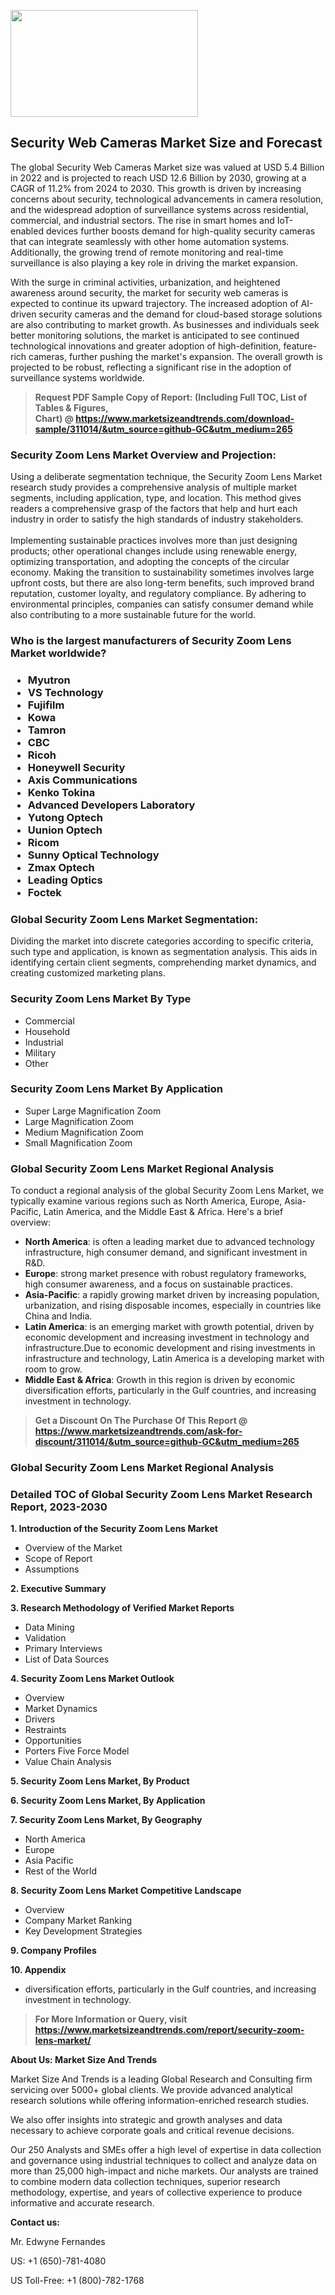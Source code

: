 <p><img class="alignnone size-medium wp-image-20088" src="https://ffe5etoiles.com/wp-content/uploads/2024/12/MST1-300x171.png" alt="" width="300" height="171" /></p><h2>Security Web Cameras Market Size and Forecast</h2><p>The global Security Web Cameras Market size was valued at USD 5.4 Billion in 2022 and is projected to reach USD 12.6 Billion by 2030, growing at a CAGR of 11.2% from 2024 to 2030. This growth is driven by increasing concerns about security, technological advancements in camera resolution, and the widespread adoption of surveillance systems across residential, commercial, and industrial sectors. The rise in smart homes and IoT-enabled devices further boosts demand for high-quality security cameras that can integrate seamlessly with other home automation systems. Additionally, the growing trend of remote monitoring and real-time surveillance is also playing a key role in driving the market expansion.</p><p>With the surge in criminal activities, urbanization, and heightened awareness around security, the market for security web cameras is expected to continue its upward trajectory. The increased adoption of AI-driven security cameras and the demand for cloud-based storage solutions are also contributing to market growth. As businesses and individuals seek better monitoring solutions, the market is anticipated to see continued technological innovations and greater adoption of high-definition, feature-rich cameras, further pushing the market's expansion. The overall growth is projected to be robust, reflecting a significant rise in the adoption of surveillance systems worldwide.</p></p><blockquote id="" class=""><strong>Request PDF Sample Copy of Report: (Including Full TOC, List of Tables &amp; Figures, Chart)&nbsp;@&nbsp;<strong><a href="https://www.marketsizeandtrends.com/download-sample/311014/&utm_source=github-GC&utm_medium=265" target="_blank">https://www.marketsizeandtrends.com/download-sample/311014/&utm_source=github-GC&utm_medium=265</a></strong></strong></blockquote><h3 id="" class="">Security Zoom Lens Market&nbsp;Overview and Projection:</h3><p id="" class="">Using a deliberate segmentation technique, the Security Zoom Lens Market research study provides a comprehensive analysis of multiple market segments, including application, type, and location. This method gives readers a comprehensive grasp of the factors that help and hurt each industry in order to satisfy the high standards of industry stakeholders. <br /> <br />Implementing sustainable practices involves more than just designing products; other operational changes include using renewable energy, optimizing transportation, and adopting the concepts of the circular economy. Making the transition to sustainability sometimes involves large upfront costs, but there are also long-term benefits, such improved brand reputation, customer loyalty, and regulatory compliance. By adhering to environmental principles, companies can satisfy consumer demand while also contributing to a more sustainable future for the world.</p><h3 id="" class="">Who is the largest manufacturers of&nbsp;Security Zoom Lens Market worldwide?</h3><h3 class=""><p><ul><li>Myutron </li><li> VS Technology </li><li> Fujifilm </li><li> Kowa </li><li> Tamron </li><li> CBC </li><li> Ricoh </li><li> Honeywell Security </li><li> Axis Communications </li><li> Kenko Tokina </li><li> Advanced Developers Laboratory </li><li> Yutong Optech </li><li> Uunion Optech </li><li> Ricom </li><li> Sunny Optical Technology </li><li> Zmax Optech </li><li> Leading Optics </li><li> Foctek</li></ul></p></h3><h3 id="" class="">Global&nbsp;Security Zoom Lens Market Segmentation:</h3><p id="" class="">Dividing the market into discrete categories according to specific criteria, such type and application, is known as segmentation analysis. This aids in identifying certain client segments, comprehending market dynamics, and creating customized marketing plans.</p><h3 id="" class="">Security Zoom Lens Market&nbsp;By Type</h3><p><p><ul><li>Commercial</li><li> Household</li><li> Industrial</li><li> Military</li><li> Other</p></li></ul></p></p><h3 id="" class="">Security Zoom Lens Market&nbsp;By Application</h3><p class=""><p><ul><li>Super Large Magnification Zoom</li><li> Large Magnification Zoom</li><li> Medium Magnification Zoom</li><li> Small Magnification Zoom</li></ul></p></p><h3 id="" class="">Global Security Zoom Lens Market Regional Analysis</h3><p id="" class="">To conduct a regional analysis of the global Security Zoom Lens Market, we typically examine various regions such as North America, Europe, Asia-Pacific, Latin America, and the Middle East &amp; Africa. Here's a brief overview:</p><ul><li><strong>North America</strong>: is often a leading market due to advanced technology infrastructure, high consumer demand, and significant investment in R&amp;D.</li><li><strong>Europe</strong>: strong market presence with robust regulatory frameworks, high consumer awareness, and a focus on sustainable practices.</li><li><strong>Asia-Pacific</strong>: a rapidly growing market driven by increasing population, urbanization, and rising disposable incomes, especially in countries like China and India.</li><li><strong>Latin America</strong>: is an emerging market with growth potential, driven by economic development and increasing investment in technology and infrastructure.Due to economic development and rising investments in infrastructure and technology, Latin America is a developing market with room to grow.</li><li><strong>Middle East &amp; Africa</strong>: Growth in this region is driven by economic diversification efforts, particularly in the Gulf countries, and increasing investment in technology.</li></ul><blockquote id="" class=""><strong>Get a Discount On The Purchase Of This Report @ <strong><a href="https://www.marketsizeandtrends.com/ask-for-discount/311014/&utm_source=github-GC&utm_medium=265" target="_blank">https://www.marketsizeandtrends.com/ask-for-discount/311014/&utm_source=github-GC&utm_medium=265</a></strong></strong></blockquote><h3 id="" class="">Global Security Zoom Lens Market Regional Analysis</h3><h3 id="" class="">Detailed TOC of Global Security Zoom Lens Market Research Report, 2023-2030</h3><p id="" class=""><strong>1. Introduction of the Security Zoom Lens Market</strong></p><ul><li>Overview of the Market</li><li>Scope of Report</li><li>Assumptions</li></ul><p id="" class=""><strong>2. Executive Summary</strong></p><p id="" class=""><strong>3. Research Methodology of Verified Market Reports</strong></p><ul><li>Data Mining</li><li>Validation</li><li>Primary Interviews</li><li>List of Data Sources</li></ul><p id="" class=""><strong>4. Security Zoom Lens Market Outlook</strong></p><ul><li>Overview</li><li>Market Dynamics</li><li>Drivers</li><li>Restraints</li><li>Opportunities</li><li>Porters Five Force Model</li><li>Value Chain Analysis</li></ul><p id="" class=""><strong>5. Security Zoom Lens Market, By Product</strong></p><p id="" class=""><strong>6. Security Zoom Lens Market, By Application</strong></p><p id="" class=""><strong>7. Security Zoom Lens Market, By Geography</strong></p><ul><li>North America</li><li>Europe</li><li>Asia Pacific</li><li>Rest of the World</li></ul><p id="" class=""><strong>8. Security Zoom Lens Market Competitive Landscape</strong></p><ul><li>Overview</li><li>Company Market Ranking</li><li>Key Development Strategies</li></ul><p id="" class=""><strong>9. Company Profiles</strong></p><p id="" class=""><strong>10. Appendix</strong></p><ul><li>diversification efforts, particularly in the Gulf countries, and increasing investment in technology.</li></ul><blockquote id="" class=""><strong>For More Information or Query, visit <strong><strong><a href="https://www.marketsizeandtrends.com/report/security-zoom-lens-market/" target="_blank">https://www.marketsizeandtrends.com/report/security-zoom-lens-market/</a></strong></strong></strong></blockquote><p id="" class=""><strong>About Us: Market Size And Trends</strong></p><p id="" class="">Market Size And Trends is a leading Global Research and Consulting firm servicing over 5000+ global clients. We provide advanced analytical research solutions while offering information-enriched research studies.</p><p id="" class="">We also offer insights into strategic and growth analyses and data necessary to achieve corporate goals and critical revenue decisions.</p><p id="" class="">Our 250 Analysts and SMEs offer a high level of expertise in data collection and governance using industrial techniques to collect and analyze data on more than 25,000 high-impact and niche markets. Our analysts are trained to combine modern data collection techniques, superior research methodology, expertise, and years of collective experience to produce informative and accurate research.</p><p id="" class=""><strong>Contact us:</strong></p><p id="" class="">Mr. Edwyne Fernandes</p><p id="" class="">US: +1 (650)-781-4080</p><p id="" class="">US Toll-Free: +1 (800)-782-1768</p>
